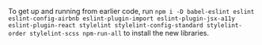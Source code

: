 To get up and running from earlier code, run `npm i -D babel-eslint eslint eslint-config-airbnb eslint-plugin-import eslint-plugin-jsx-a11y eslint-plugin-react stylelint stylelint-config-standard stylelint-order stylelint-scss npm-run-all` to install the new libraries.